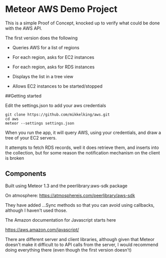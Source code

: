 # Meteor AWS Demo Project

This is a simple Proof of Concept, knocked up to verify what could be done with the AWS API.

The first version does the following

* Queries AWS for a list of regions
* For each region, asks for EC2 instances
* For each region, asks for RDS instances

* Displays the list in a tree view
* Allows EC2 instances to be started/stopped

##Getting started

Edit the settings.json to add your aws credentials

```
git clone https://github.com/mikkelking/aws.git
cd aws
meteor --settings settings.json
```

When you run the app, it will query AWS, using your credentials, and draw a tree of your EC2 servers.

It attempts to fetch RDS records, well it does retrieve them, and inserts into the collection, but for some reason the notification mechanism on the client is broken

## Components
Built using Meteor 1.3 and the peerlibrary:aws-sdk package

On atmosphere: https://atmospherejs.com/peerlibrary/aws-sdk

They have added ...Sync methods so that you can avoid using callbacks, although I haven't used those.

The Amazon documentation for Javascript starts here

https://aws.amazon.com/javascript/

There are different server and client libraries, although given that Meteor doesn't make it difficult to to API calls from the server, I would recommend doing everything there (even though the first version doesn't)

